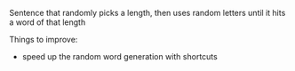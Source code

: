 Sentence that randomly picks a length, then uses random letters until it hits a word of that length

Things to improve:
- speed up the random word generation with shortcuts